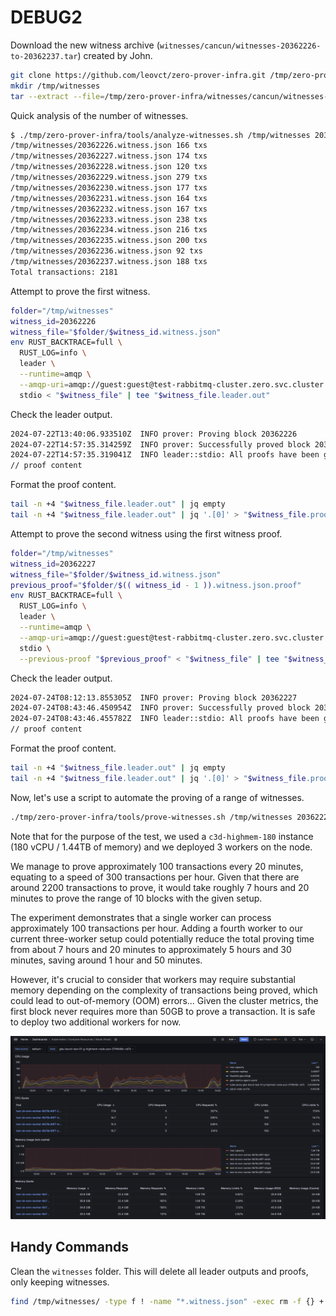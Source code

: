 # DEBUG2

Download the new witness archive (`witnesses/cancun/witnesses-20362226-to-20362237.tar`) created by John.

```bash
git clone https://github.com/leovct/zero-prover-infra.git /tmp/zero-prover-infra
mkdir /tmp/witnesses
tar --extract --file=/tmp/zero-prover-infra/witnesses/cancun/witnesses-20362226-to-20362237.tar.xz --directory=/tmp/witnesses --strip-components=1
```

Quick analysis of the number of witnesses.

```bash
$ ./tmp/zero-prover-infra/tools/analyze-witnesses.sh /tmp/witnesses 20362226 20362237
/tmp/witnesses/20362226.witness.json 166 txs
/tmp/witnesses/20362227.witness.json 174 txs
/tmp/witnesses/20362228.witness.json 120 txs
/tmp/witnesses/20362229.witness.json 279 txs
/tmp/witnesses/20362230.witness.json 177 txs
/tmp/witnesses/20362231.witness.json 164 txs
/tmp/witnesses/20362232.witness.json 167 txs
/tmp/witnesses/20362233.witness.json 238 txs
/tmp/witnesses/20362234.witness.json 216 txs
/tmp/witnesses/20362235.witness.json 200 txs
/tmp/witnesses/20362236.witness.json 92 txs
/tmp/witnesses/20362237.witness.json 188 txs
Total transactions: 2181
```

Attempt to prove the first witness.

```bash
folder="/tmp/witnesses"
witness_id=20362226
witness_file="$folder/$witness_id.witness.json"
env RUST_BACKTRACE=full \
  RUST_LOG=info \
  leader \
  --runtime=amqp \
  --amqp-uri=amqp://guest:guest@test-rabbitmq-cluster.zero.svc.cluster.local:5672 \
  stdio < "$witness_file" | tee "$witness_file.leader.out"
```

Check the leader output.

```bash
2024-07-22T13:40:06.933510Z  INFO prover: Proving block 20362226
2024-07-22T14:57:35.314259Z  INFO prover: Successfully proved block 20362226
2024-07-22T14:57:35.319041Z  INFO leader::stdio: All proofs have been generated successfully.
// proof content
```

Format the proof content.

```bash
tail -n +4 "$witness_file.leader.out" | jq empty
tail -n +4 "$witness_file.leader.out" | jq '.[0]' > "$witness_file.proof"
```

Attempt to prove the second witness using the first witness proof.

```bash
folder="/tmp/witnesses"
witness_id=20362227
witness_file="$folder/$witness_id.witness.json"
previous_proof="$folder/$(( witness_id - 1 )).witness.json.proof"
env RUST_BACKTRACE=full \
  RUST_LOG=info \
  leader \
  --runtime=amqp \
  --amqp-uri=amqp://guest:guest@test-rabbitmq-cluster.zero.svc.cluster.local:5672 \
  stdio \
  --previous-proof "$previous_proof" < "$witness_file" | tee "$witness_file.leader.out"
```

Check the leader output.

```bash
2024-07-24T08:12:13.855305Z  INFO prover: Proving block 20362227
2024-07-24T08:43:46.450954Z  INFO prover: Successfully proved block 20362227
2024-07-24T08:43:46.455782Z  INFO leader::stdio: All proofs have been generated successfully.
// proof content
```

Format the proof content.

```bash
tail -n +4 "$witness_file.leader.out" | jq empty
tail -n +4 "$witness_file.leader.out" | jq '.[0]' > "$witness_file.proof"
```

Now, let's use a script to automate the proving of a range of witnesses.

```bash
./tmp/zero-prover-infra/tools/prove-witnesses.sh /tmp/witnesses 20362226 20362237
```

Note that for the purpose of the test, we used a `c3d-highmem-180` instance (180 vCPU / 1.44TB of memory) and we deployed 3 workers on the node.

We manage to prove approximately 100 transactions every 20 minutes, equating to a speed of 300 transactions per hour. Given that there are around 2200 transactions to prove, it would take roughly 7 hours and 20 minutes to prove the range of 10 blocks with the given setup.

The experiment demonstrates that a single worker can process approximately 100 transactions per hour. Adding a fourth worker to our current three-worker setup could potentially reduce the total proving time from about 7 hours and 20 minutes to approximately 5 hours and 30 minutes, saving around 1 hour and 50 minutes.

However, it's crucial to consider that workers may require substantial memory depending on the complexity of transactions being proved, which could lead to out-of-memory (OOM) errors... Given the cluster metrics, the first block never requires more than 50GB to prove a transaction. It is safe to deploy two additional workers for now.

![cluster-metrics](./debug2-cluster-metrics.png)

## Handy Commands

Clean the `witnesses` folder. This will delete all leader outputs and proofs, only keeping witnesses.

```bash
find /tmp/witnesses/ -type f ! -name "*.witness.json" -exec rm -f {} +
```